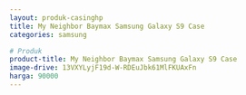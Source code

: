 ```yaml
---
layout: produk-casinghp
title: My Neighbor Baymax Samsung Galaxy S9 Case
categories: samsung

# Produk
product-title: My Neighbor Baymax Samsung Galaxy S9 Case
image-drive: 13VXYLyjF19d-W-RDEuJbk61MlFKUAxFn
harga: 90000
---
```

